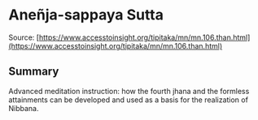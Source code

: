 # Aneñja-sappaya Sutta

Source: [https://www.accesstoinsight.org/tipitaka/mn/mn.106.than.html](https://www.accesstoinsight.org/tipitaka/mn/mn.106.than.html)

## Summary
Advanced meditation instruction: how the fourth jhana and the formless attainments can be developed and used as a basis for the realization of Nibbana.